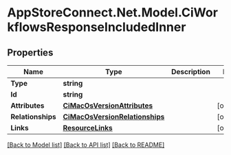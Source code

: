 # AppStoreConnect.Net.Model.CiWorkflowsResponseIncludedInner

## Properties

Name | Type | Description | Notes
------------ | ------------- | ------------- | -------------
**Type** | **string** |  | 
**Id** | **string** |  | 
**Attributes** | [**CiMacOsVersionAttributes**](CiMacOsVersionAttributes.md) |  | [optional] 
**Relationships** | [**CiMacOsVersionRelationships**](CiMacOsVersionRelationships.md) |  | [optional] 
**Links** | [**ResourceLinks**](ResourceLinks.md) |  | [optional] 

[[Back to Model list]](../README.md#documentation-for-models) [[Back to API list]](../README.md#documentation-for-api-endpoints) [[Back to README]](../README.md)

